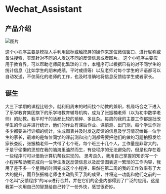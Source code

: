 # Wechat_Assistant

## 产品介绍
![图片](https://user-images.githubusercontent.com/61552038/147955533-bfe892fa-7d46-4cca-9d69-ae343c160c98.png)

   这个小程序主要是模拟人手利用鼠标或触摸屏的操作来定位微信窗口、进行昵称或备注搜索，实现针对不同的人发送不同的反馈信息或者图片。
   这个小程序主要应用于教育界，可以帮助老师简化繁琐的工作，本程序可以根据已有的对不同学生的统计信息（比如学生的期末成绩，平时成绩等）以及老师对每个学生的评语都可以自动发送，不仅简化的老师的工作，也及时准确地将信息反馈给学生或者家长。
   
## 诞生
   大三下学期的课程比较少，就利用周末的时间找个助教的兼职，机缘巧合之下进入了乐学教育集团旗下的乐学培教育辅导机构，成为了张振楠老师（以为初中数学老师）的助教。我平时干的活都比较的琐碎、多且杂。每周的我的主要工作都是批改学生的作业并进行统计，他们的作业有课后作业、课前测、出门测，每个学生作对多少都要进行详细的统计，生成图表并及时发送反馈的信息及学习情况给每一位学生的家长，最难的是每位同学的课前测和出门测都需要把他们的做的习题拍照发给家长查阅，张振楠老师一共带了七个班，每个班三十几个人，工作量是非常大的。于是乎偷懒的思想在我的脑海里油然而生，有些程序的无法避免的，但是也存在着一些程序时可以借助计算机帮我实现的。
  思考良久，我用自己掌握的知识写一个小程序帮助我完成向一位学生发送反馈信息以及反馈图表这一繁琐的工作内容，我用了差不多一个星期的时间完成这个小程序，果然在第二周的我的工作效率有了大大的提升，而且张振楠老师也主动购买了我的成果，并将这一功能和他们之前的一个名叫“反馈程序”的app进行合并，并在它们的企业内部得到了广泛的应用。这是我第一次用自己的智慧给自己转了一份外快，感觉很奇妙。
